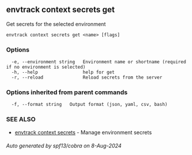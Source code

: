 ## envtrack context secrets get

Get secrets for the selected environment

```
envtrack context secrets get <name> [flags]
```

### Options

```
  -e, --environment string   Environment name or shortname (required if no environment is selected)
  -h, --help                 help for get
  -r, --reload               Reload secrets from the server
```

### Options inherited from parent commands

```
  -f, --format string   Output format (json, yaml, csv, bash)
```

### SEE ALSO

* [envtrack context secrets](envtrack_context_secrets.md)	 - Manage environment secrets

###### Auto generated by spf13/cobra on 8-Aug-2024
